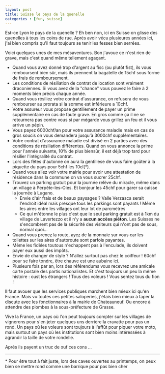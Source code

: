 ```yaml
---
layout: post
title: Suisse le pays de la quenelle
categories : [fun, suisse]
---
```


Est-ce Lyon le pays de la quenelle ? Eh ben non, ici en Suisse on glisse des quenelles à tous les coins de rue.
Après avoir vécu plusieures années ici, j'ai bien compris qu'il faut toujours se tenir les fesses bien serrées.

Voici quelques unes de mes mésaventures. Bon j'avoue ce n'est rien de grave, mais c'est quand même tellement agaçant.

* Quand vous avez donné trop d'argent au fisc (ou plutôt fist), ils vous remboursent bien sûr, mais ils prennent la bagatelle de 15chf sous forme de frais de remboursement.
* Les conditions de résiliation de contrat de location sont vraiment draconiennes. Si vous avez de la "chance" vous pouvez le faire à 2 moments bien précis chaque année.
* Quand vous résiliez votre contrat d'assurance, on refusera de vous rembourser au prorata si la somme est inférieure a 10chf.
* Votre assureur vous propose gentillement de payer un prime supplémentaire en cas de faute grave. 
  En gros comme ça il ne se retournera pas contre vous si par mégarde vous grillez un feu et il vous arrive un pépin.
* Vous payez 6000chf/an pour votre assurance maladie mais en cas de gros soucis on vous demandera jusqu'à 3000chf supplémentaires.
* Votre contrat d'assurance maladie est divisé en 2 parties avec des conditions de résiliation différentes. Quand on vous annonce la prime pour l'année suivante, 10% de plus biensûr,
  il est déjà trop tard pour résilier l'intégralité du contrat.
* Lors des fêtes d'autonne on aura la gentillese de vous faire goûter à la piquette du pays pour 5chf les 10cl(\*).
* Quand vous allez voir votre mairie pour avoir une attestation de résidence dans la commune on va vous sucrer 25chf.
* Trouvez un parking gratuit pour la journée relève du miracle, même dans un village à Perpète-les-Oies. Et bonjour les 45chf pour garer sa caisse la journée à Lugano.
  * Envie d'air frais et de beaux paysages ? Valle Verzasca serait l'endroit idéal mais presque tous les parkings sont payants ! Même les aires entre les villages ont leur lot de parcmètres
  * Ce qui m'étonne le plus c'est que le seul parking gratuit est à 1km du village de Lavertezzo et il n'y a **aucun accèss piéton**. Les Suisses ne s'encombrent pas de la sécurité des visiteurs qui n'ont pas de sous, normal quoi...
* Quand vous prenez la route, ayez de la monnaie sur vous car les toilettes sur les aires d'autoroute sont parfois payantes. 
* Même les fidèles toutous n'echappent pas à l'enculade, ils doivent payer eux aussi des impôts.
* Envie de changer de style ? N'allez surtout pas chez le coiffeur ! 60chf pour se faire tondre, être chauve est une aubaine ici.
* Plusieurs fois par an, lors des référendums vous recevrez une amicale carte postale des partis nationalistes. 
  Et c'est toujours un peu la même histoire : oust les étrangers ! Tous des voleurs ! Vous sentez tous du fion !

Il faut avouer que les services publiques marchent bien mieux ici qu'en France. 
Mais vu toutes ces petites saloperies, j'étais bien mieux à taper la discute avec les fonctionnaires à la mairie de Chateauneuf.
Ou encore à attendre des plombes à la sous-préfecture de Grasse.

Vive la France, un pays où l'on peut toujours compter sur les villages de vignerons pour s'en jeter quelques uns derrière la cravatte pour pas un rond.
Un pays où les voleurs sont toujours à l'affût pour piquer votre moto, mais surtout un pays où les institutions sont bien moins intéressées à agrandir la taille de votre rondelle.

Après ils payent un truc de ouf ces cons ...

----------------------------

\* Pour être tout à fait juste, lors des caves ouvertes au printemps, on peux bien se mettre rond comme une barrique pour pas bien cher


